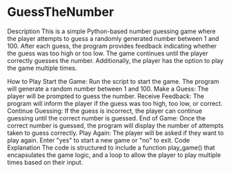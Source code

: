 # GuessTheNumber
Description
This is a simple Python-based number guessing game where the player attempts to guess a randomly generated number between 1 and 100. After each guess, the program provides feedback indicating whether the guess was too high or too low. The game continues until the player correctly guesses the number. Additionally, the player has the option to play the game multiple times.

How to Play
Start the Game: Run the script to start the game. The program will generate a random number between 1 and 100.
Make a Guess: The player will be prompted to guess the number.
Receive Feedback: The program will inform the player if the guess was too high, too low, or correct.
Continue Guessing: If the guess is incorrect, the player can continue guessing until the correct number is guessed.
End of Game: Once the correct number is guessed, the program will display the number of attempts taken to guess correctly.
Play Again: The player will be asked if they want to play again. Enter "yes" to start a new game or "no" to exit.
Code Explanation
The code is structured to include a function play_game() that encapsulates the game logic, and a loop to allow the player to play multiple times based on their input.
